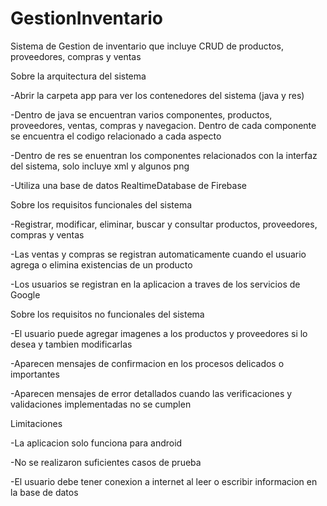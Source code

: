# GestionInventario
Sistema de Gestion de inventario que incluye CRUD de productos, proveedores, compras y ventas


Sobre la arquitectura del sistema

-Abrir la carpeta app para ver los contenedores del sistema (java y res)

-Dentro de java se encuentran varios componentes, productos, proveedores, ventas, compras y navegacion. Dentro de cada componente se encuentra el codigo relacionado a cada aspecto

-Dentro de res se enuentran los componentes relacionados con la interfaz del sistema, solo incluye xml y algunos png

-Utiliza una base de datos RealtimeDatabase de Firebase


Sobre los requisitos funcionales del sistema

-Registrar, modificar, eliminar, buscar y consultar productos, proveedores, compras y ventas

-Las ventas y compras se registran automaticamente cuando el usuario agrega o elimina existencias de un producto

-Los usuarios se registran en la aplicacion a traves de los servicios de Google


Sobre los requisitos no funcionales del sistema

-El usuario puede agregar imagenes a los productos y proveedores si lo desea y tambien modificarlas

-Aparecen mensajes de confirmacion en los procesos delicados o importantes

-Aparecen mensajes de error detallados cuando las verificaciones y validaciones implementadas no se cumplen


Limitaciones

-La aplicacion solo funciona para android

-No se realizaron suficientes casos de prueba

-El usuario debe tener conexion a internet al leer o escribir informacion en la base de datos


